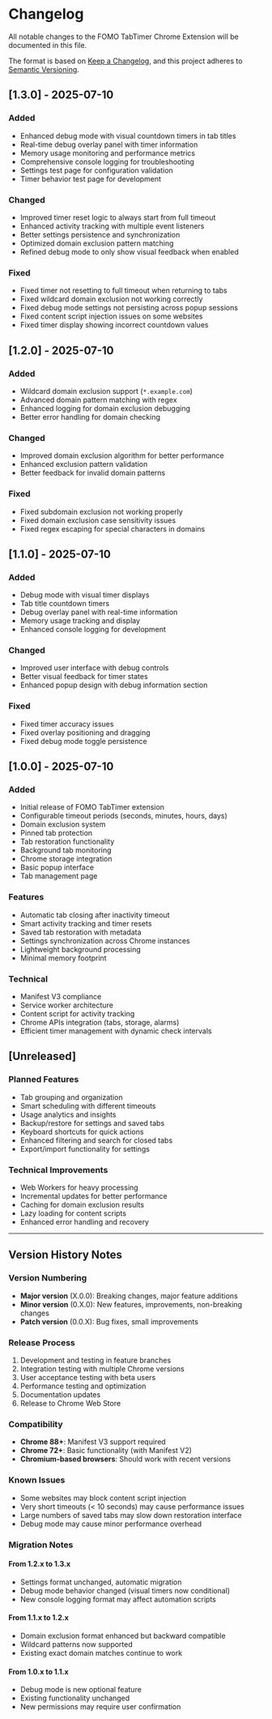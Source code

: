 # Changelog

All notable changes to the FOMO TabTimer Chrome Extension will be documented in this file.

The format is based on [Keep a Changelog](https://keepachangelog.com/en/1.0.0/),
and this project adheres to [Semantic Versioning](https://semver.org/spec/v2.0.0.html).

## [1.3.0] - 2025-07-10

### Added
- Enhanced debug mode with visual countdown timers in tab titles
- Real-time debug overlay panel with timer information
- Memory usage monitoring and performance metrics
- Comprehensive console logging for troubleshooting
- Settings test page for configuration validation
- Timer behavior test page for development

### Changed
- Improved timer reset logic to always start from full timeout
- Enhanced activity tracking with multiple event listeners
- Better settings persistence and synchronization
- Optimized domain exclusion pattern matching
- Refined debug mode to only show visual feedback when enabled

### Fixed
- Fixed timer not resetting to full timeout when returning to tabs
- Fixed wildcard domain exclusion not working correctly
- Fixed debug mode settings not persisting across popup sessions
- Fixed content script injection issues on some websites
- Fixed timer display showing incorrect countdown values

## [1.2.0] - 2025-07-10

### Added
- Wildcard domain exclusion support (`*.example.com`)
- Advanced domain pattern matching with regex
- Enhanced logging for domain exclusion debugging
- Better error handling for domain checking

### Changed
- Improved domain exclusion algorithm for better performance
- Enhanced exclusion pattern validation
- Better feedback for invalid domain patterns

### Fixed
- Fixed subdomain exclusion not working properly
- Fixed domain exclusion case sensitivity issues
- Fixed regex escaping for special characters in domains

## [1.1.0] - 2025-07-10

### Added
- Debug mode with visual timer displays
- Tab title countdown timers
- Debug overlay panel with real-time information
- Memory usage tracking and display
- Enhanced console logging for development

### Changed
- Improved user interface with debug controls
- Better visual feedback for timer states
- Enhanced popup design with debug information section

### Fixed
- Fixed timer accuracy issues
- Fixed overlay positioning and dragging
- Fixed debug mode toggle persistence

## [1.0.0] - 2025-07-10

### Added
- Initial release of FOMO TabTimer extension
- Configurable timeout periods (seconds, minutes, hours, days)
- Domain exclusion system
- Pinned tab protection
- Tab restoration functionality
- Background tab monitoring
- Chrome storage integration
- Basic popup interface
- Tab management page

### Features
- Automatic tab closing after inactivity timeout
- Smart activity tracking and timer resets
- Saved tab restoration with metadata
- Settings synchronization across Chrome instances
- Lightweight background processing
- Minimal memory footprint

### Technical
- Manifest V3 compliance
- Service worker architecture
- Content script for activity tracking
- Chrome APIs integration (tabs, storage, alarms)
- Efficient timer management with dynamic check intervals

## [Unreleased]

### Planned Features
- Tab grouping and organization
- Smart scheduling with different timeouts
- Usage analytics and insights
- Backup/restore for settings and saved tabs
- Keyboard shortcuts for quick actions
- Enhanced filtering and search for closed tabs
- Export/import functionality for settings

### Technical Improvements
- Web Workers for heavy processing
- Incremental updates for better performance
- Caching for domain exclusion results
- Lazy loading for content scripts
- Enhanced error handling and recovery

---

## Version History Notes

### Version Numbering
- **Major version** (X.0.0): Breaking changes, major feature additions
- **Minor version** (0.X.0): New features, improvements, non-breaking changes
- **Patch version** (0.0.X): Bug fixes, small improvements

### Release Process
1. Development and testing in feature branches
2. Integration testing with multiple Chrome versions
3. User acceptance testing with beta users
4. Performance testing and optimization
5. Documentation updates
6. Release to Chrome Web Store

### Compatibility
- **Chrome 88+**: Manifest V3 support required
- **Chrome 72+**: Basic functionality (with Manifest V2)
- **Chromium-based browsers**: Should work with recent versions

### Known Issues
- Some websites may block content script injection
- Very short timeouts (< 10 seconds) may cause performance issues
- Large numbers of saved tabs may slow down restoration interface
- Debug mode may cause minor performance overhead

### Migration Notes

#### From 1.2.x to 1.3.x
- Settings format unchanged, automatic migration
- Debug mode behavior changed (visual timers now conditional)
- New console logging format may affect automation scripts

#### From 1.1.x to 1.2.x
- Domain exclusion format enhanced but backward compatible
- Wildcard patterns now supported
- Existing exact domain matches continue to work

#### From 1.0.x to 1.1.x
- Debug mode is new optional feature
- Existing functionality unchanged
- New permissions may require user confirmation
